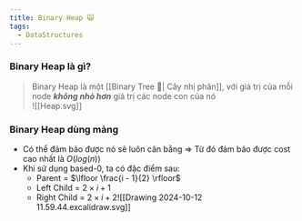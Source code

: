 ```yaml
---
title: Binary Heap 🙀
tags:
  - DataStructures
---
```

### Binary Heap là gì?
> Binary Heap là một [[Binary Tree 🌱| Cây nhị phân]], với giá trị của mỗi node ***không nhỏ hơn*** giá trị các node con của nó  
![[Heap.svg]]
### Binary Heap dùng mảng
- Có thể đảm bảo được nó sẽ luôn cân bằng => Từ đó đảm bảo được cost cao nhất là $O(log(n))$
- Khi sử dụng based-0, ta có đặc điểm sau:
	- Parent = $\lfloor \frac{i - 1}{2} \rfloor$
	- Left Child = $2\times i + 1$
	- Right Child = $2\times i + 2$![[Drawing 2024-10-12 11.59.44.excalidraw.svg]]